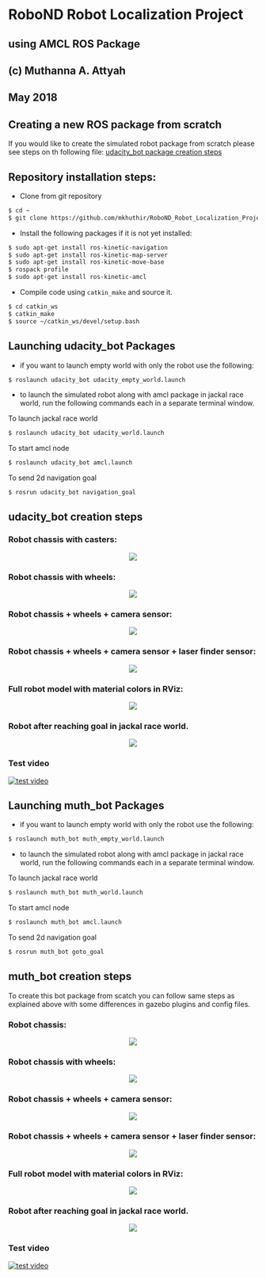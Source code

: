 # RoboND Robot Localization Project
## using AMCL ROS Package
## (c) Muthanna A. Attyah 
## May 2018


## Creating a new ROS package from scratch
If you would like to create the simulated robot package from scratch please see steps on th following file:
[udacity_bot package creation steps](udacity_bot_creation_steps.md)

## Repository installation steps:

* Clone from git repository
```bash
$ cd ~
$ git clone https://github.com/mkhuthir/RoboND_Robot_Localization_Project.git catkin_ws
```

* Install the following packages if it is not yet installed:

```bash
$ sudo apt-get install ros-kinetic-navigation
$ sudo apt-get install ros-kinetic-map-server
$ sudo apt-get install ros-kinetic-move-base
$ rospack profile
$ sudo apt-get install ros-kinetic-amcl
```

* Compile code using `catkin_make` and source it.

```bash
$ cd catkin_ws
$ catkin_make
$ source ~/catkin_ws/devel/setup.bash
```

## Launching udacity_bot Packages

* if you want to launch empty world with only the robot use the following:

```bash
$ roslaunch udacity_bot udacity_empty_world.launch
```
* to launch the simulated robot along with amcl package in jackal race world, run the following commands each in a separate terminal window.

To launch jackal race world

```bash
$ roslaunch udacity_bot udacity_world.launch
```
To start amcl node

```bash
$ roslaunch udacity_bot amcl.launch
```
To send 2d navigation goal

```bash
$ rosrun udacity_bot navigation_goal
```
## udacity_bot creation steps

### Robot chassis with casters:

<p align="center"> <img src="./misc/udacity_bot_1.jpg"> </p>

### Robot chassis with wheels:

<p align="center"> <img src="./misc/udacity_bot_2.jpg"> </p>

### Robot chassis + wheels + camera sensor:

<p align="center"> <img src="./misc/udacity_bot_3.jpg"> </p>

### Robot chassis + wheels + camera sensor + laser finder sensor:

<p align="center"> <img src="./misc/udacity_bot_4.jpg"> </p>

### Full robot model with material colors in RViz:

<p align="center"> <img src="./misc/udacity_bot_5.jpg"> </p>

### Robot after reaching goal in jackal race world.

<p align="center"> <img src="./misc/udacity_bot_6.jpg"> </p>

### Test video

[![test video](http://img.youtube.com/vi/lxxqGsvKArw/0.jpg)](http://www.youtube.com/watch?v=lxxqGsvKArw)

## Launching muth_bot Packages

* if you want to launch empty world with only the robot use the following:

```bash
$ roslaunch muth_bot muth_empty_world.launch
```
* to launch the simulated robot along with amcl package in jackal race world, run the following commands each in a separate terminal window.

To launch jackal race world

```bash
$ roslaunch muth_bot muth_world.launch
```
To start amcl node

```bash
$ roslaunch muth_bot amcl.launch
```
To send 2d navigation goal

```bash
$ rosrun muth_bot goto_goal
```

## muth_bot creation steps

To create this bot package from scatch you can follow same steps as explained above with some differences in gazebo plugins and config files.

### Robot chassis:

<p align="center"> <img src="./misc/muth_bot_1.jpg"> </p>

### Robot chassis with wheels:

<p align="center"> <img src="./misc/muth_bot_2.jpg"> </p>

### Robot chassis + wheels + camera sensor:

<p align="center"> <img src="./misc/muth_bot_3.jpg"> </p>

### Robot chassis + wheels + camera sensor + laser finder sensor:

<p align="center"> <img src="./misc/muth_bot_4.jpg"> </p>

### Full robot model with material colors in RViz:

<p align="center"> <img src="./misc/muth_bot_5.jpg"> </p>

### Robot after reaching goal in jackal race world.

<p align="center"> <img src="./misc/muth_bot_6.jpg"> </p>

### Test video

[![test video](http://img.youtube.com/vi/ODnIm-24Zgw/0.jpg)](http://www.youtube.com/watch?v=ODnIm-24Zgw)
